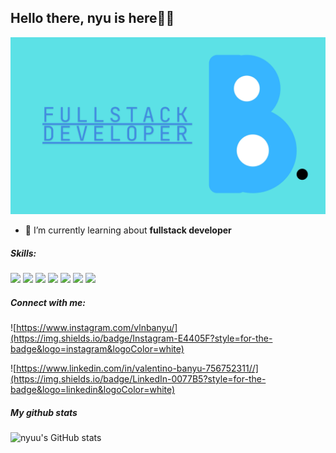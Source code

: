 ## Hello there, nyu is here👋🐶

![Valentino banyu](img/header1.jpg)

<!--
**nyukkiw/nyukkiw** is a ✨ _special_ ✨ repository because its `README.md` (this file) appears on your GitHub profile.

Here are some ideas to get you started:

- 🔭 I’m currently working on ...
- 🌱 I’m currently learning ...
- 👯 I’m looking to collaborate on ...
- 🤔 I’m looking for help with ...
- 💬 Ask me about ...
- 📫 How to reach me: ...
- 😄 Pronouns: ...
- ⚡ Fun fact: ...
-->

- 🌱 I’m currently learning about **fullstack developer**


##### Skills:

<img src="https://img.shields.io/badge/HTML5-E34F26?style=for-the-badge&logo=html5&logoColor=white" />

<img src="https://img.shields.io/badge/JavaScript-323330?style=for-the-badge&logo=javascript&logoColor=F7DF1E" />

<img src="https://img.shields.io/badge/PHP-777BB4?style=for-the-badge&logo=php&logoColor=white" />

<img src="https://img.shields.io/badge/CSS3-1572B6?style=for-the-badge&logo=css3&logoColor=white" />

<img src="https://img.shields.io/badge/Laravel-FF2D20?style=for-the-badge&logo=laravel&logoColor=white" />

<img src="https://img.shields.io/badge/Node%20js-339933?style=for-the-badge&logo=nodedotjs&logoColor=white" />

<img src="https://img.shields.io/badge/Bootstrap-563D7C?style=for-the-badge&logo=bootstrap&logoColor=white" />



##### Connect with me:
![https://www.instagram.com/vlnbanyu/](https://img.shields.io/badge/Instagram-E4405F?style=for-the-badge&logo=instagram&logoColor=white)


![https://www.linkedin.com/in/valentino-banyu-756752311//](https://img.shields.io/badge/LinkedIn-0077B5?style=for-the-badge&logo=linkedin&logoColor=white)



##### My github stats
![nyuu's GitHub stats](https://github-readme-stats.vercel.app/api?username=nyukkiw&show_icons=true&theme=blue_navy)

